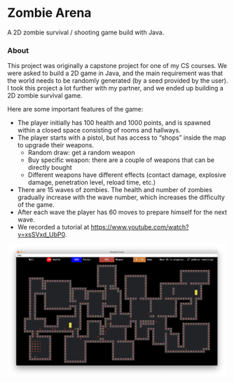 # Zombie Arena
A 2D zombie survival / shooting game build with Java.

### About
This project was originally a capstone project for one of my CS courses. We were asked to build a 2D game in Java, and the main requirement was that the world needs to be randomly generated (by a seed provided by the user). I took this project a lot further with my partner, and we ended up building a 2D zombie survival game.

Here are some important features of the game:
- The player initially has 100 health and 1000 points, and is spawned within a closed space consisting of rooms and hallways.
- The player starts with a pistol, but has access to “shops” inside the map to upgrade their weapons.
  - Random draw: get a random weapon
  - Buy specific weapon: there are a couple of weapons that can be directly bought
  - Different weapons have different effects (contact damage, explosive damage, penetration level, reload time, etc.)
- There are 15 waves of zombies. The health and number of zombies gradually increase with the wave number, which increases the difficulty of the game.
- After each wave the player has 60 moves to prepare himself for the next wave.
- We recorded a tutorial at https://www.youtube.com/watch?v=xsSVxd_UbP0.

<img src='screenshots/rocket.png' width=500>